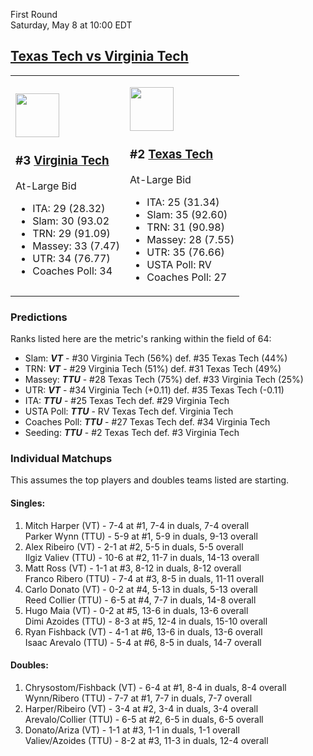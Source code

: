 First Round  
Saturday, May 8 at 10:00 EDT

## [Texas Tech vs Virginia Tech](https://www.ncaa.com/game/5833391)

<table><tr><td>

<a href="../index.md"><img src="https://www.ncaa.com/sites/default/files/images/logos/schools/v/virginia-tech.70.png" width="70" height="70" /></a>

<h3>#3 <a href="../index.md">Virginia Tech</a></h3>

At-Large Bid

<ul>
<li>ITA: 29 (28.32)</li>
<li>Slam: 30 (93.02</li>
<li>TRN: 29 (91.09)</li>
<li>Massey: 33 (7.47)</li>
<li>UTR: 34 (76.77)</li>
<li>Coaches Poll: 34</li>
</ul>

</td><td>

<a href="../index.md"><img src="https://www.ncaa.com/sites/default/files/images/logos/schools/t/texas-tech.70.png" width="70" height="70" /></a>

<h3>#2 <a href="../index.md">Texas Tech</a></h3>

At-Large Bid

- ITA: 25 (31.34)
- Slam: 35 (92.60)
- TRN: 31 (90.98)
- Massey: 28 (7.55)
- UTR: 35 (76.66)
- USTA Poll: RV
- Coaches Poll: 27

</td></tr></table>

### Predictions

Ranks listed here are the metric's ranking within the field of 64:

- Slam: **_VT_** - #30 Virginia Tech (56%) def. #35 Texas Tech (44%)
- TRN: **_VT_** - #29 Virginia Tech (51%) def. #31 Texas Tech (49%)
- Massey: **_TTU_** - #28 Texas Tech (75%) def. #33 Virginia Tech (25%)
- UTR: **_VT_** - #34 Virginia Tech (+0.11) def. #35 Texas Tech (-0.11)
- ITA: **_TTU_** - #25 Texas Tech def. #29 Virginia Tech
- USTA Poll: **_TTU_** - RV Texas Tech def. Virginia Tech
- Coaches Poll: **_TTU_** - #27 Texas Tech def. #34 Virginia Tech
- Seeding: **_TTU_** - #2 Texas Tech def. #3 Virginia Tech

### Individual Matchups

This assumes the top players and doubles teams listed are starting.

#### Singles:

1. Mitch Harper (VT) - 7-4 at #1, 7-4 in duals, 7-4 overall  
   Parker Wynn (TTU) - 5-9 at #1, 5-9 in duals, 9-13 overall
2. Alex Ribeiro (VT) - 2-1 at #2, 5-5 in duals, 5-5 overall  
   Ilgiz Valiev (TTU) - 10-6 at #2, 11-7 in duals, 14-13 overall
3. Matt Ross (VT) - 1-1 at #3, 8-12 in duals, 8-12 overall  
   Franco Ribero (TTU) - 7-4 at #3, 8-5 in duals, 11-11 overall
4. Carlo Donato (VT) - 0-2 at #4, 5-13 in duals, 5-13 overall  
   Reed Collier (TTU) - 6-5 at #4, 7-7 in duals, 14-8 overall
5. Hugo Maia (VT) - 0-2 at #5, 13-6 in duals, 13-6 overall  
   Dimi Azoides (TTU) - 8-3 at #5, 12-4 in duals, 15-10 overall
6. Ryan Fishback (VT) - 4-1 at #6, 13-6 in duals, 13-6 overall  
   Isaac Arevalo (TTU) - 5-4 at #6, 8-5 in duals, 14-7 overall

#### Doubles:

1. Chrysostom/Fishback (VT) - 6-4 at #1, 8-4 in duals, 8-4 overall  
   Wynn/Ribero (TTU) - 7-7 at #1, 7-7 in duals, 7-7 overall
2. Harper/Ribeiro (VT) - 3-4 at #2, 3-4 in duals, 3-4 overall  
   Arevalo/Collier (TTU) - 6-5 at #2, 6-5 in duals, 6-5 overall
3. Donato/Ariza (VT) - 1-1 at #3, 1-1 in duals, 1-1 overall  
   Valiev/Azoides (TTU) - 8-2 at #3, 11-3 in duals, 12-4 overall
